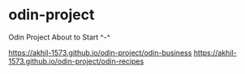 # odin-project
Odin Project About to Start ^-^

https://akhil-1573.github.io/odin-project/odin-business
https://akhil-1573.github.io/odin-project/odin-recipes
